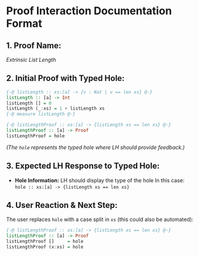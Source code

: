 # Proof Interaction Documentation Format

## 1. Proof Name:
*Extrinsic List Length*

## 2. Initial Proof with Typed Hole:
```haskell
{-@ listLength :: xs:[a] -> {v : Nat | v == len xs} @-}
listLength :: [a] -> Int
listLength [] = 0
listLength (_:xs) = 1 + listLength xs
{-@ measure listLength @-}

{-@ listLengthProof :: xs:[a] -> {listLength xs == len xs} @-}
listLengthProof :: [a] -> Proof
listLengthProof = hole
```
*(The `hole` represents the typed hole where LH should provide feedback.)*

## 3. Expected LH Response to Typed Hole:
- **Hole Information:** 
  LH should display the type of the hole
  In this case: `hole :: xs:[a] -> {listLength xs == len xs}`

## 4. User Reaction & Next Step:
The user replaces `hole` with a case split in `xs` (this could also be automated):
```haskell
{-@ listLengthProof :: xs:[a] -> {listLength xs == len xs} @-}
listLengthProof :: [a] -> Proof
listLengthProof []     = hole
listLengthProof (x:xs) = hole
```

